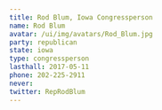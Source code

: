 ```yaml
---
title: Rod Blum, Iowa Congressperson
name: Rod Blum
avatar: /ui/img/avatars/Rod_Blum.jpg
party: republican
state: iowa
type: congressperson
lasthall: 2017-05-11
phone: 202-225-2911
never: 
twitter: RepRodBlum
---
```

